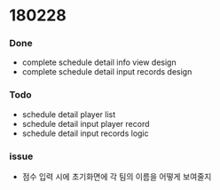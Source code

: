 # 180228

### Done
- complete schedule detail info view design
- complete schedule detail input records design

### Todo
- schedule detail player list
- schedule detail input player record
- schedule detail input records logic

### issue
- 점수 입력 시에 초기화면에 각 팀의 이름을 어떻게 보여줄지
